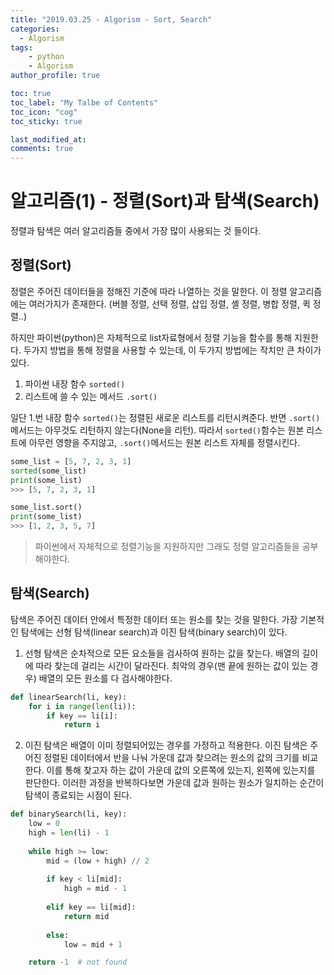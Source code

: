 ```yaml
---
title: "2019.03.25 - Algorism - Sort, Search"
categories: 
  - Algorism
tags:
    - python
    - Algorism
author_profile: true

toc: true
toc_label: "My Talbe of Contents"
toc_icon: "cog"
toc_sticky: true

last_modified_at:
comments: true
---
```


# 알고리즘(1) - 정렬(Sort)과 탐색(Search)

정렬과 탐색은 여러 알고리즘들 중에서 가장 많이 사용되는 것 들이다. 

## 정렬(Sort)

정렬은 주어진 데이터들을 정해진 기준에 따라 나열하는 것을 말한다. 이 정렬 알고리즘에는 여러가지가 존재한다. (버블 정렬, 선택 정렬, 삽입 정렬, 셸 정렬, 병합 정렬, 퀵 정렬..) 

하지만 파이썬(python)은 자체적으로 list자료형에서 정렬 기능을 함수를 통해 지원한다. 두가지 방법을 통해 정렬을 사용할 수 있는데, 이 두가지 방법에는 작치만 큰 차이가 있다. 

1. 파이썬 내장 함수 `sorted()`
2. 리스트에 쓸 수 있는 메서드 `.sort()`

일단 1.번 내장 함수 `sorted()`는 정렬된 새로운 리스트를 리턴시켜준다. 반면 `.sort()`메서드는 아무것도 리턴하지 않는다(None을 리턴). 따라서 `sorted()`함수는 원본 리스트에 아무런 영향을 주지않고, `.sort()`메서드는 원본 리스트 자체를 정렬시킨다.

```python
some_list = [5, 7, 2, 3, 1]
sorted(some_list)
print(some_list)
>>> [5, 7, 2, 3, 1]

some_list.sort()
print(some_list)
>>> [1, 2, 3, 5, 7]
```
> 파이썬에서 자체적으로 정렬기능을 지원하지만 그래도 정렬 알고리즘들을 공부해야한다. 


## 탐색(Search)

탐색은 주어진 데이터 안에서 특정한 데이터 또는 원소를 찾는 것을 말한다. 가장 기본적인 탐색에는 선형 탐색(linear search)과 이진 탐색(binary search)이 있다.

1. 선형 탐색은 순차적으로 모든 요소들을 검사하여 원하는 값을 찾는다. 배열의 길이에 따라 찾는데 걸리는 시간이 달라진다. 최악의 경우(맨 끝에 원하는 값이 있는 경우) 배열의 모든 원소를 다 검사해야한다.

```python
def linearSearch(li, key):
    for i in range(len(li)):
        if key == li[i]:
            return i
```


2. 이진 탐색은 배열이 이미 정렬되어있는 경우를 가정하고 적용한다. 이진 탐색은 주어진 정렬된 데이터에서 반을 나눠 가운데 값과 찾으려는 원소의 값의 크기를 비교한다. 이를 통해 찾고자 하는 값이 가운데 값의 오른쪽에 있는지, 왼쪽에 있는지를 판단한다. 이러한 과정을 반복하다보면 가운데 값과 원하는 원소가 일치하는 순간이 탐색이 종료되는 시점이 된다.

```python
def binarySearch(li, key):
	low = 0
	high = len(li) - 1
	
	while high >= low:
		mid = (low + high) // 2
		
		if key < li[mid]:
			high = mid - 1
			
		elif key == li[mid]:
			return mid
		
		else:
			low = mid + 1

	return -1  # not found
```
